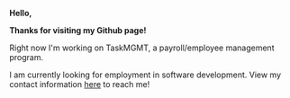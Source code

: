 **Hello,**

**Thanks for visiting my Github page!**

Right now I'm working on TaskMGMT, a payroll/employee management program.

I am currently looking for employment in software development. View my contact information [here](https://zigg1.github.io/#contact) to reach me!
